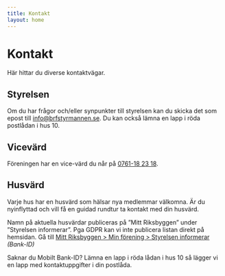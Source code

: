 ```yaml
---
title: Kontakt
layout: home
---
```


# Kontakt

Här hittar du diverse kontaktvägar.

## Styrelsen

Om du har frågor och/eller synpunkter till styrelsen kan du skicka det som epost till info@brfstyrmannen.se. Du kan också lämna en lapp i röda postlådan i hus 10.

## Vicevärd

Föreningen har en vice-värd du når på [0761-18 23 18](tel:0761-182318).

## Husvärd

Varje hus har en husvärd som hälsar nya medlemmar välkomna. Är du nyinflyttad och vill få en guidad rundtur ta kontakt med din husvärd.

Namn på aktuella husvärdar publiceras på ”Mitt Riksbyggen” under ”Styrelsen informerar”. Pga GDPR kan vi inte publicera listan direkt på hemsidan. Gå till [Mitt Riksbyggen > Min förening > Styrelsen informerar](https://mitt.riksbyggen.se/boende/min-forening/styrelsen-informerar/?contentId=75159) _(Bank-ID)_

Saknar du Mobilt Bank-ID? Lämna en lapp i röda lådan i hus 10 så lägger vi en lapp med kontaktuppgifter i din postlåda.